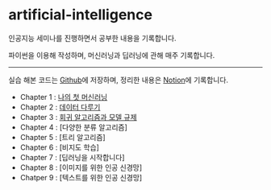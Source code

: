 # artificial-intelligence
인공지능 세미나를 진행하면서 공부한 내용을 기록합니다.

파이썬을 이용해 작성하며, 머신러닝과 딥러닝에 관해 매주 기록합니다.

-----
실습 해본 코드는 [Github](https://github.com/Jinwon-Dev/artificial-intelligence)에 저장하며, 정리한 내용은 [Notion](https://jinwonyoon.notion.site/Artificial-Intelligence-b01648e7ae1d4d1b97b523fe73c480d9)에 기록합니다.

- Chapter 1 : [나의 첫 머신러닝](https://jinwonyoon.notion.site/Chapter-1-0ee0eb675a9940ea84fba15006111299)
- Chapter 2 : [데이터 다루기](https://jinwonyoon.notion.site/Chapter-2-a676d519ae7846af850784f81947d75d)
- Chapter 3 : [회귀 알고리즘과 모델 규제](https://jinwonyoon.notion.site/Chapter-3-d1d6c7093ca54751a892c0132d5c57d2)
- Chapter 4 : [다양한 분류 알고리즘]
- Chapter 5 : [트리 알고리즘]
- Chapter 6 : [비지도 학습]
- Chapter 7 : [딥러닝을 시작합니다]
- Chapter 8 : [이미지를 위한 인공 신경망]
- Chatper 9 : [텍스트를 위한 인공 신경망]